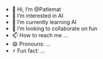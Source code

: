 - 👋 Hi, I’m @Patlemat
- 👀 I’m interested in AI
- 🌱 I’m currently learning AI
- 💞️ I’m looking to collaborate on fun
- 📫 How to reach me ...
- 😄 Pronouns: ...
- ⚡ Fun fact: ...

<!---
Patlemat/Patlemat is a ✨ special ✨ repository because its `README.md` (this file) appears on your GitHub profile.
You can click the Preview link to take a look at your changes.
--->
